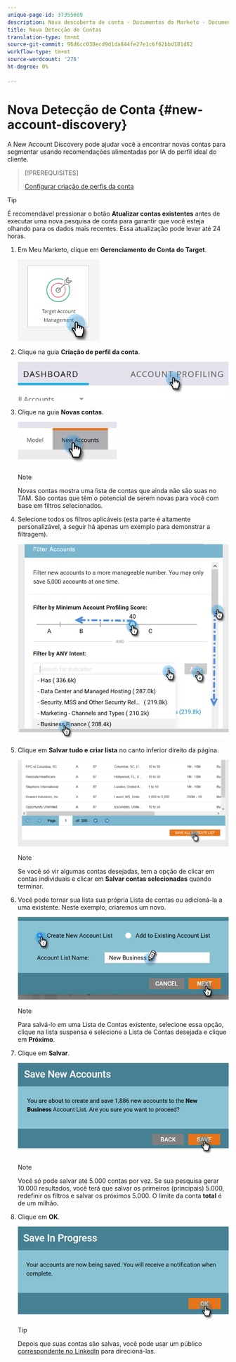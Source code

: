 ```yaml
---
unique-page-id: 37355609
description: Nova descoberta de conta - Documentos do Marketo - Documentação do produto
title: Nova Detecção de Contas
translation-type: tm+mt
source-git-commit: 96d6cc030ecd9d1da844fe27e1c6f62bbd181d62
workflow-type: tm+mt
source-wordcount: '276'
ht-degree: 0%

---
```



# Nova Detecção de Conta {#new-account-discovery}

A New Account Discovery pode ajudar você a encontrar novas contas para segmentar usando recomendações alimentadas por IA do perfil ideal do cliente.

>[!PREREQUISITES]
>
>[Configurar criação de perfis da conta](/help/marketo/product-docs/target-account-management/account-profiling/setting-up-account-profiling.md)

>[!TIP]
>
>É recomendável pressionar o botão **Atualizar contas existentes** antes de executar uma nova pesquisa de conta para garantir que você esteja olhando para os dados mais recentes. Essa atualização pode levar até 24 horas.

1. Em Meu Marketo, clique em **Gerenciamento de Conta do Target**.

   ![](assets/new-account-discovery-1.png)

1. Clique na guia **Criação de perfil da conta**.

   ![](assets/two-2.png)

1. Clique na guia **Novas contas**.

   ![](assets/three-1.png)

   >[!NOTE]
   >
   >Novas contas mostra uma lista de contas que ainda não são suas no TAM. São contas que têm o potencial de serem novas para você com base em filtros selecionados.

1. Selecione todos os filtros aplicáveis (esta parte é altamente personalizável, a seguir há apenas um exemplo para demonstrar a filtragem).

   ![](assets/four-1.png)

1. Clique em **Salvar tudo e criar lista** no canto inferior direito da página.

   ![](assets/five-1.png)

   >[!NOTE]
   >
   >Se você só vir algumas contas desejadas, tem a opção de clicar em contas individuais e clicar em **Salvar contas selecionadas** quando terminar.

1. Você pode tornar sua lista sua própria Lista de contas ou adicioná-la a uma existente. Neste exemplo, criaremos um novo.

   ![](assets/six-1.png)

   >[!NOTE]
   >
   >Para salvá-lo em uma Lista de Contas existente, selecione essa opção, clique na lista suspensa e selecione a Lista de Contas desejada e clique em **Próximo**.

1. Clique em **Salvar**.

   ![](assets/seven-1.png)

   >[!NOTE]
   >
   >Você só pode salvar até 5.000 contas por vez. Se sua pesquisa gerar 10.000 resultados, você terá que salvar os primeiros (principais) 5.000, redefinir os filtros e salvar os próximos 5.000. O limite da conta **total** é de um milhão.

1. Clique em **OK**.

   ![](assets/eight.png)

   >[!TIP]
   >
   >Depois que suas contas são salvas, você pode usar um público [correspondente no LinkedIn](/help/marketo/product-docs/target-account-management/target/create-a-matched-audience-on-linkedin.md) para direcioná-las.
